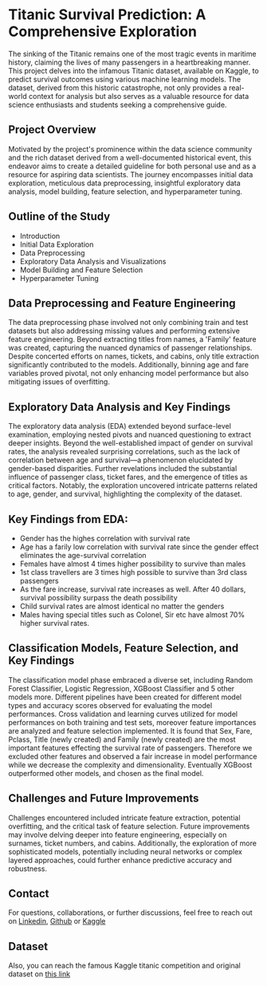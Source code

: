 # Titanic Survival Prediction: A Comprehensive Exploration

The sinking of the Titanic remains one of the most tragic events in maritime history, claiming the lives of many passengers in a heartbreaking manner. This project delves into the infamous Titanic dataset, available on Kaggle, to predict survival outcomes using various machine learning models. The dataset, derived from this historic catastrophe, not only provides a real-world context for analysis but also serves as a valuable resource for data science enthusiasts and students seeking a comprehensive guide.

## **Project Overview**  
Motivated by the project's prominence within the data science community and the rich dataset derived from a well-documented historical event, this endeavor aims to create a detailed guideline for both personal use and as a resource for aspiring data scientists. The journey encompasses initial data exploration, meticulous data preprocessing, insightful exploratory data analysis, model building, feature selection, and hyperparameter tuning.  

## **Outline of the Study**  
* Introduction
* Initial Data Exploration
* Data Preprocessing  
* Exploratory Data Analysis and Visualizations  
* Model Building and Feature Selection  
* Hyperparameter Tuning  

## **Data Preprocessing and Feature Engineering**  
The data preprocessing phase involved not only combining train and test datasets but also addressing missing values and performing extensive feature engineering. Beyond extracting titles from names, a 'Family' feature was created, capturing the nuanced dynamics of passenger relationships. Despite concerted efforts on names, tickets, and cabins, only title extraction significantly contributed to the models. Additionally, binning age and fare variables proved pivotal, not only enhancing model performance but also mitigating issues of overfitting.

## **Exploratory Data Analysis and Key Findings**  
The exploratory data analysis (EDA) extended beyond surface-level examination, employing nested pivots and nuanced questioning to extract deeper insights. Beyond the well-established impact of gender on survival rates, the analysis revealed surprising correlations, such as the lack of correlation between age and survival—a phenomenon elucidated by gender-based disparities. Further revelations included the substantial influence of passenger class, ticket fares, and the emergence of titles as critical factors. Notably, the exploration uncovered intricate patterns related to age, gender, and survival, highlighting the complexity of the dataset.

## **Key Findings from EDA:**  
- Gender has the highes correlation with survival rate
- Age has a farily low correlation with survival rate since the gender effect eliminates the age-survival correlation
- Females have almost 4 times higher possibility to survive than males
- 1st class travellers are 3 times high possible to survive than 3rd class passengers
- As the fare increase, survival rate increases as well. After 40 dollars, survival possibility surpass the death possibility
- Child survival rates are almost identical no matter the genders
- Males having special titles such as Colonel, Sir etc have almost 70% higher survival rates.

## **Classification Models, Feature Selection, and Key Findings**  
The classification model phase embraced a diverse set, including Random Forest Classifier, Logistic Regression, XGBoost Classifier and 5 other models more. Different pipelines have been created for different model types and accuracy scores observed for evaluating the model performances. Cross validation and learning curves utilized for model performances on both training and test sets, moreover feature importances are analyzed and feature selection implemented. It is found that Sex, Fare, Pclass, Title (newly created) and Family (newly created) are the most important features effecting the survival rate of passengers. Therefore we excluded other features and observed a fair increase in model performance while we decrease the complexity and dimensionality. Eventually XGBoost outperformed other models, and chosen as the final model.

## **Challenges and Future Improvements**  
Challenges encountered included intricate feature extraction, potential overfitting, and the critical task of feature selection. Future improvements may involve delving deeper into feature engineering, especially on surnames, ticket numbers, and cabins. Additionally, the exploration of more sophisticated models, potentially including neural networks or complex layered approaches, could further enhance predictive accuracy and robustness.

## **Contact**  
For questions, collaborations, or further discussions, feel free to reach out on [Linkedin](https://www.linkedin.com/in/fatih-calik-469961237/), [Github](https://github.com/fatih-ml) or [Kaggle](https://www.kaggle.com/fatihkgg)

## **Dataset**  
Also, you can reach the famous Kaggle titanic competition and original dataset on [this link](https://www.kaggle.com/c/titanic)
